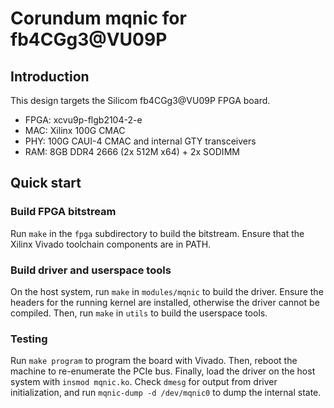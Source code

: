 # Corundum mqnic for fb4CGg3@VU09P

## Introduction

This design targets the Silicom fb4CGg3@VU09P FPGA board.

* FPGA: xcvu9p-flgb2104-2-e
* MAC: Xilinx 100G CMAC
* PHY: 100G CAUI-4 CMAC and internal GTY transceivers
* RAM: 8GB DDR4 2666 (2x 512M x64) + 2x SODIMM

## Quick start

### Build FPGA bitstream

Run `make` in the `fpga` subdirectory to build the bitstream.  Ensure that the Xilinx Vivado toolchain components are in PATH.

### Build driver and userspace tools

On the host system, run `make` in `modules/mqnic` to build the driver.  Ensure the headers for the running kernel are installed, otherwise the driver cannot be compiled.  Then, run `make` in `utils` to build the userspace tools.

### Testing

Run `make program` to program the board with Vivado.  Then, reboot the machine to re-enumerate the PCIe bus.  Finally, load the driver on the host system with `insmod mqnic.ko`.  Check `dmesg` for output from driver initialization, and run `mqnic-dump -d /dev/mqnic0` to dump the internal state.
